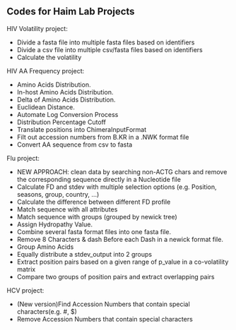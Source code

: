 
## Codes for Haim Lab Projects

HIV Volatility project:

- Divide a fasta file into multiple fasta files based on identifiers
- Divide a csv file into multiple csv/fasta files based on identifiers
- Calculate the volatility 

HIV AA Frequency project:

- Amino Acids Distribution.
- In-host Amino Acids Distribution.
- Delta of Amino Acids Distribution.
- Euclidean Distance.
- Automate Log Conversion Process
- Distribution Percentage Cutoff
- Translate positions into ChimeraInputFormat
- Filt out accession numbers from B.KR in a .NWK format file
- Convert AA sequence from csv to fasta


Flu project:

- NEW APPROACH: clean data by searching non-ACTG chars and remove the corresponding sequence directly in a Nucleotide file
- Calculate FD and stdev with multiple selection options (e.g. Position, seasons, group, country, ...)
- Calculate the difference between different FD profile
- Match sequence with all attributes
- Match sequence with groups (grouped by newick tree)
- Assign Hydropathy Value.
- Combine several fasta format files into one fasta file.
- Remove 8 Characters & dash  Before each Dash in a newick format file.
- Group Amino Acids
- Equally distribute a stdev_output into 2 groups
- Extract position pairs based on a given range of p_value in a co-volatility matrix
- Compare two groups of position pairs and extract overlapping pairs


HCV project: 

- (New version)Find Accession Numbers that contain special characters(e.g. #, $)
- Remove Accession Numbers that contain special characters

